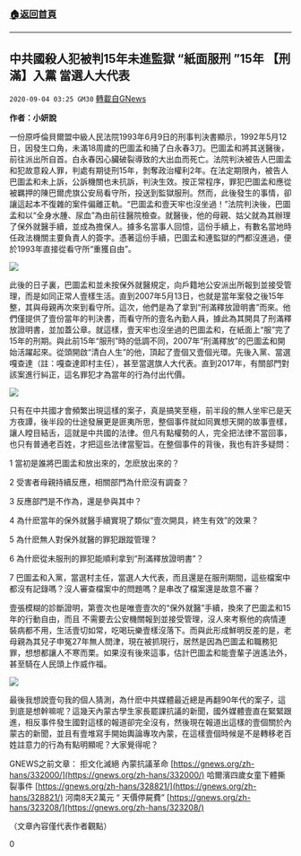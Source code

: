 ###  [:house:返回首頁](https://github.com/ourhimalayas/txt)
---

## 中共國殺人犯被判15年未進監獄 “紙面服刑 ”15年 【刑滿】入黨 當選人大代表
`2020-09-04 03:25 GM30` [轉載自GNews](https://gnews.org/zh-hant/333334/)

**作者：小妍說**

一份原呼倫貝爾盟中級人民法院1993年6月9日的刑事判決書顯示，1992年5月12日，因發生口角，未滿18周歲的巴圖孟和捅了白永春3刀。巴圖孟和將其送醫後，前往派出所自首。白永春因心臟破裂導致的大出血而死亡。法院判決被告人巴圖孟和犯故意殺人罪，判處有期徒刑15年，剝奪政治權利2年。在法定期限內，被告人巴圖孟和未上訴，公訴機關也未抗訴，判決生效。按正常程序，罪犯巴圖孟和應從被羈押的陳巴爾虎旗公安局看守所，投送到監獄服刑。然而，此後發生的事情，卻讓這起本不復雜的案件偏離正軌。“巴圖孟和壹天牢也沒坐過！”法院判決後，巴圖孟和以“全身水腫、尿血”為由前往醫院檢查。就醫後，他的母親、姑父就為其辦理了保外就醫手續，並成為擔保人。據多名當事人回憶，這份手續上，有數名當地時任政法機關主要負責人的簽字。憑著這份手續，巴圖孟和連監獄的門都沒進過，便於1993年直接從看守所“重獲自由”。

![](https://s3.amazonaws.com/gnews-media-offload/wp-content/uploads/2020/09/04031858/%E5%9B%BE%E7%89%871-2.png)

此後的日子裏，巴圖孟和並未按保外就醫規定，向戶籍地公安派出所報到並接受管理，而是如同正常人壹樣生活。直到2007年5月13日，也就是當年案發之後15年整，其與母親再次來到看守所。這次，他們是為了拿到“刑滿釋放證明書”而來。他們僅提供了壹份當年的判決書，而看守所的壹名內勤人員，據此為其開具了刑滿釋放證明書，並加蓋公章。就這樣，壹天牢也沒坐過的巴圖孟和，在紙面上“服”完了15年的刑期。與此前15年“服刑”時的低調不同，2007年“刑滿釋放”的巴圖孟和開始活躍起來。從頭開啟“清白人生”的他，頂起了壹個又壹個光環。先後入黨、當選嘎查達（註：嘎查達即村主任），甚至當選旗人大代表。直到2017年，有關部門對該案進行糾正，這名罪犯才為當年的行為付出代價。

![](https://s3.amazonaws.com/gnews-media-offload/wp-content/uploads/2020/09/04031944/%E5%9B%BE%E7%89%872-8.jpg)

只有在中共國才會頻繁出現這樣的案子，真是搞笑至極，前半段的無人坐牢已是天方夜譚，後半段的仕途發展更是匪夷所思，整個事件就如同異想天開的故事壹樣，讓人瞠目結舌，這就是中共國的法律。但凡有點權勢的人，完全把法律不當回事，也只有普通老百姓，才把這些法律當聖旨。在整個事件的背後，我也有許多疑問：

1 當初是誰將巴圖孟和放出來的，怎麽放出來的？

2 受害者母親持續反應，相關部門為什麽沒有調查？

3 反應部門是不作為，還是參與其中？

4 為什麽當年的保外就醫手續實現了類似“壹次開具，終生有效”的效果？

5 為什麽無人對保外就醫的罪犯跟蹤管理？

6 為什麽從未服刑的罪犯能順利拿到“刑滿釋放證明書”？

7 巴圖孟和入黨，當選村主任，當選人大代表，而且還是在服刑期間，這些檔案中都沒有記錄嗎？沒人審查檔案中的問題嗎？是串改了檔案還是故意不審？

壹張模糊的診斷證明，第壹次也是唯壹壹次的“保外就醫”手續，換來了巴圖孟和15年的行動自由，而且 不需要去公安機關報到並接受管理，沒人來考察他的病情連裝病都不用，生活壹切如常，吃喝玩樂壹樣沒落下。而與此形成鮮明反差的是，老母親為其兒子申冤27年無人問津，現在被抓現行，居然是因為巴圖孟和職務犯罪，想想都讓人不寒而栗。如果沒有後來這事，估計巴圖孟和能壹輩子逍遙法外，甚至騎在人民頭上作威作福。

![](https://s3.amazonaws.com/gnews-media-offload/wp-content/uploads/2020/09/04031955/%E5%9B%BE%E7%89%873-1.jpg)

最後我想說壹句我的個人猜測，為什麽中共媒體最近總是再翻90年代的案子，這到底是想幹嘛呢？這幾天內蒙古學生家長罷課抗議的新聞，國外媒體壹直在緊緊跟進，相反事件發生國對這樣的報道卻完全沒有，然後現在報道出這樣的壹個關於內蒙古的新聞，並且有壹堆寫手開始輿論專攻內蒙，在這樣壹個時候是不是轉移老百姓註意力的行為有點明顯呢？大家覺得呢？

GNEWS之前文章：
拒文化滅絕 內蒙抗議革命 [https://gnews.org/zh-hans/332000/](https://gnews.org/zh-hans/332000/)
哈爾濱四歲女童下體撕裂事件 [https://gnews.org/zh-hans/328821/](https://gnews.org/zh-hans/328821/)
河南8天2萬元 “ 天價停屍費” [https://gnews.org/zh-hans/323208/](https://gnews.org/zh-hans/323208/)

（文章內容僅代表作者觀點）

0
